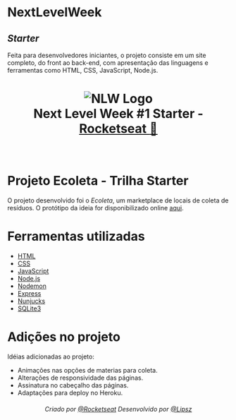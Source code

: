 # NextLevelWeek

*Starter*  
----------
Feita para desenvolvedores iniciantes, o projeto consiste em um site completo, do front ao back-end, com apresentação das linguagens e ferramentas como HTML, CSS, JavaScript, Node.js.  

<h1 align="center">

![NLW Logo](https://lander.rocketseat.dev/uploads/nextlevelweek_18baaf82af.svg)
</br>
Next Level Week #1 Starter - [Rocketseat :rocket:](https://rocketseat.com.br/)

</h1>

<br/>

# Projeto Ecoleta - Trilha Starter

O projeto desenvolvido foi o *Ecoleta*, um marketplace de locais de coleta de resíduos.
O protótipo da ideia for disponibilizado online [aqui](https://www.figma.com/file/1SxgOMojOB2zYT0Mdk28lB/).

# Ferramentas utilizadas
* [HTML](https://developer.mozilla.org/pt-BR/docs/Web/HTML)
* [CSS](https://developer.mozilla.org/pt-BR/docs/Web/CSS)
* [JavaScript](https://developer.mozilla.org/pt-BR/docs/Web/JavaScript)
* [Node.js](https://nodejs.org/)
* [Nodemon](https://nodemon.io/)
* [Express](https://expressjs.com/pt-br/)
* [Nunjucks](https://mozilla.github.io/nunjucks/)
* [SQLite3](https://www.sqlite.org/index.html)


# Adições no projeto
Idéias adicionadas ao projeto:
* Animações nas opções de materias para coleta. 
* Alterações de responsividade das páginas.
* Assinatura no cabeçalho das páginas.
* Adaptações para deploy no Heroku.


<h6 align="center">

Criado por [@Rocketseat](https://github.com/Rocketseat)
Desenvolvido por [@Lipsz](https://github.com/Lipzs)
<br/>


</h6>